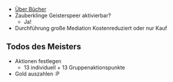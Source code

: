 * [Über Bücher](Frag%20den%20Meister/Über%20Bücher.md)
* Zauberklinge Geisterspeer aktivierbar?
    * Ja!
* Durchführung große Mediation Kostenreduziert oder nur Kauf

## Todos des Meisters
* Aktionen festlegen
     * 13 individuell + 13 Gruppenaktionspunkte
* Gold auszahlen :P